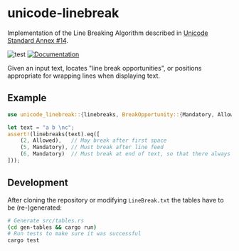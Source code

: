 # unicode-linebreak

Implementation of the Line Breaking Algorithm described in [Unicode Standard Annex #14][UAX14].

![test](https://github.com/axelf4/unicode-linebreak/workflows/test/badge.svg)
[![Documentation](https://docs.rs/unicode-linebreak/badge.svg)](https://docs.rs/unicode-linebreak)

Given an input text, locates "line break opportunities", or positions appropriate for wrapping
lines when displaying text.

## Example

```rust
use unicode_linebreak::{linebreaks, BreakOpportunity::{Mandatory, Allowed}};

let text = "a b \nc";
assert!(linebreaks(text).eq([
	(2, Allowed),   // May break after first space
	(5, Mandatory), // Must break after line feed
	(6, Mandatory)  // Must break at end of text, so that there always is at least one LB
]));
```

## Development

After cloning the repository or modifying `LineBreak.txt` the tables
have to be (re-)generated:

```sh
# Generate src/tables.rs
(cd gen-tables && cargo run)
# Run tests to make sure it was successful
cargo test
```

[UAX14]: https://www.unicode.org/reports/tr14/
